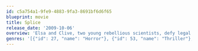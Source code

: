 ```yaml
---
id: c5a754a1-9fe9-4883-9fa3-8691bf6d6f65
blueprint: movie
title: Splice
release_date: '2009-10-06'
overview: 'Elsa and Clive, two young rebellious scientists, defy legal and ethical boundaries and forge ahead with a dangerous experiment: splicing together human and animal DNA to create a new organism. Named "Dren", the creature rapidly develops from a deformed female infant into a beautiful but dangerous winged human-chimera, who forges a bond with both of her creators - only to have that bond turn deadly.'
genres: '[{"id": 27, "name": "Horror"}, {"id": 53, "name": "Thriller"}, {"id": 878, "name": "Science Fiction"}]'
---
```

